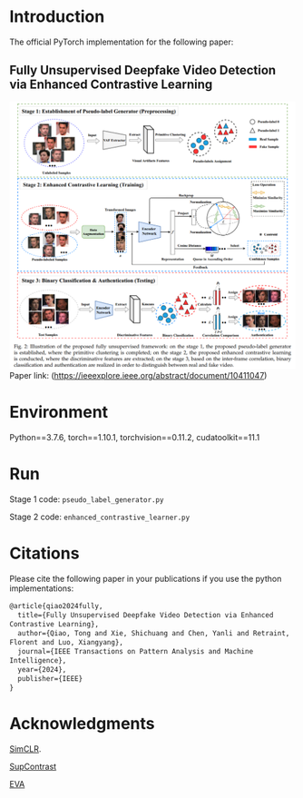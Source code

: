 # Introduction
The official PyTorch implementation for the following paper:
## Fully Unsupervised Deepfake Video Detection via Enhanced Contrastive Learning
![alt text](Pipeline.png "Illustration of the proposed fully unsupervised framework")
Paper link: (https://ieeexplore.ieee.org/abstract/document/10411047)

# Environment
Python==3.7.6, torch==1.10.1, torchvision==0.11.2, cudatoolkit==11.1

# Run
Stage 1 code: ``pseudo_label_generator.py``

Stage 2 code: ``enhanced_contrastive_learner.py``

# Citations
Please cite the following paper in your publications if you use the python implementations:
```
@article{qiao2024fully,
  title={Fully Unsupervised Deepfake Video Detection via Enhanced Contrastive Learning},
  author={Qiao, Tong and Xie, Shichuang and Chen, Yanli and Retraint, Florent and Luo, Xiangyang},
  journal={IEEE Transactions on Pattern Analysis and Machine Intelligence},
  year={2024},
  publisher={IEEE}
}
```

# Acknowledgments
[SimCLR](https://github.com/sthalles/SimCLR).

[SupContrast](https://github.com/HobbitLong/SupContrast)

[EVA](https://github.com/FalkoMatern/Exploiting-Visual-Artifacts)
